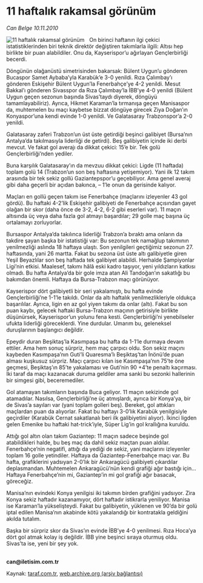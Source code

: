 # 11 haftalık rakamsal görünüm

*Can Belge 10.11.2010*

<div class="yazi"><img align="left" alt="11 haftalık rakamsal görünüm" border="0" src="http://www.taraf.com.tr/fotoraflar/makaleler/11-haftalik-rakamsal-gorunum_7788_orijinal.jpg" style="border-right-width:10px; border-color:#FFFFFF"/><p>On birinci haftanın ilgi çekici istatistiklerinden biri teknik direktör değiştiren takımlarla ilgili: Altısı hep birlikte bir puan alabildiler. Onu da, Kayserispor’u ağırlayan Gençlerbirliği becerdi.</p>
<p>Döngünün olağanüstü simetrisinden bakarsak: Bülent Uygun’u gönderen Bucaspor Samet Aybaba’yla Karabük’e 3-0 yenildi. Rıza Çalımbay’ı gönderen Eskişehir Bülent Uygun’la Fenerbahçe’ye 4-2 yenildi. Mesut Bakkal’ı gönderen Sivasspor da Rıza Çalımbay’la İBB’ye 4-0 yenildi (Bülent Uygun geçen sezonun başında Sivas’taydı diyerek, döngüyü tamamlayabiliriz). Ayrıca, Hikmet Karaman’la tırmanışa geçen Manisaspor da, muhtemelen bu maçı kaybetse bizzat döngüye girecek Ziya Doğan’ın Konyaspor’una kendi evinde 1-0 yenildi. Ve Galatasaray Trabzonspor’a 2-0 yenildi.</p>
<p>Galatasaray zaferi Trabzon’un üst üste getirdiği beşinci galibiyet (Bursa’nın Antalya’da takılmasıyla liderliği de getirdi). Beş galibiyetin içinde iki derbi mevcut. Ve fakat gol averajı da dikkat çekici: 15’e bir. Tek golü Gençlerbirliği’nden yediler.</p>
<p>Buna karşılık Galatasaray’ın da mevzuu dikkat çekici: Ligde (11 haftada) toplam golü 14 (Trabzon’un son beş haftasına yetişemiyor). Yani ilk 12 takım arasında bir tek sekiz gollü Gaziantepspor’u geçebiliyor. Ama genel averaj gibi daha geçerli bir açıdan bakınca, – 1’le onun da gerisinde kalıyor.</p>
<p>Maçları en gollü geçen takım ise Fenerbahçe (maçlarını izleyenler 43 gol gördü). Bu haftaki 4-2’lik Eskişehir galibiyeti de Fenerbahçe açısından gayet olağan bir skor (daha önce de 3-2, 4-2, 6-2 gibi eserleri var). 11 maçın altısında üç veya daha fazla gol atmayı başardılar; 29 golle maç başına üç ortalamayı zorluyorlar.</p>
<p>Bursaspor Antalya’da takılınca liderliği Trabzon’a bıraktı ama onların da takdire şayan başka bir istatistiği var: Bu sezonun tek namağlup takımının yenilmezliği aslında 18 haftaya ulaştı. Son yenilgileri geçtiğimiz sezonun 27. haftasında, yani 26 martta. Fakat bu sezona üst üste altı galibiyetle giren Yeşil Beyazlılar son beş haftada tek galibiyet alabildi. Herhalde Şampiyonlar Ligi’nin etkisi. Maalesef, takımı hâlâ eski kadro taşıyor, yeni yıldızların katkısı olmadı. Bu hafta Antalya’da bir gole imza atan Ali Tandoğan’ın sakatlığı bu bakımdan önemli. Haftaya da Bursa-Trabzon maçı görünüyor.</p>
<p>Kayserispor dört galibiyetli bir seri yakalamıştı, bu hafta evinde Gençlerbirliği’ne 1-1’le takıldı. Onlar da altı haftalık yenilmezlikleriyle oldukça başarılılar. Ayrıca, ligin en az gol yiyen takımı da onlar (altı). Fakat bu son puan kaybı, gelecek haftaki Bursa-Trabzon maçının getirisiyle birlikte düşünürsek, Kayserispor’un yolunu fena kesti. Gençlerbirliği’ni yenebilseler ufukta liderliği göreceklerdi. Yine durdular. Umarım bu, geleneksel duruşlarının başlangıcı değildir.</p>
<p>Epeydir duran Beşiktaş’la Kasımpaşa bu hafta da 1-1’le durmaya devam ettiler. Ama hem sonuç sürpriz, hem maç çarpıcı oldu. Son sekiz maçını kaybeden Kasımpaşa’nın Guti’li Quaresma’lı Beşiktaş’tan İnönü’de puan alması kuşkusuz sürpriz. Maçı çarpıcı kılan ise Kasımpaşa’nın 75’te öne geçmesi, Beşiktaş’ın 85’te yakalaması ve Guti’nin 90 +4’te penaltı kaçırması. İki taraf da maçı kazanacak duruma geldiler ama sanki bu sezonki hallerinin bir simgesi gibi, beceremediler.</p>
<p>Gol atamayan takımların başında Buca geliyor. 11 maçın sekizinde gol atamadılar. Nasılsa, Gençlerbirliği’ne üç atmışlardı, ayrıca bir Konya’ya, bir de Sivas’a sayıları var (yani toplam golleri beş). Bereket, gol attıkları maçlardan puan da alıyorlar. Fakat bu haftayı 3-0’lık Karabük yenilgisiyle geçirdiler (Karabük Cernat sakatlanalı beri ilk galibiyetini alıyor). İkinci ligden gelen Emenike bu haftaki hat-trick’iyle, Süper Lig’in gol krallığına kuruldu.</p>
<p>Attığı gol altın olan takım Gaziantep: 11 maçın sadece beşinde gol atabildikleri halde, bu beş maç da dahil sekiz maçtan puan aldılar. Fenerbahçe’nin negatifi, attığı da yediği de sekiz, yani maçlarını izleyenler toplam 16 golle yetindiler. Haftaya da Gaziantep-Fenerbahçe maçı var. Bu hafta, grafiklerini yadsıyan 2-0’lık bir Ankaragücü galibiyeti çıkardılar deplasmandan. Muhtemelen Ankaragücü’nün kendi grafiği ağır bastığı için... Haftaya Fenerbahçe’nin mi, Gaziantep’in mi gol grafiği ağır basacak, göreceğiz.</p>
<p>Manisa’nın evindeki Konya yenilgisi iki takımın birden grafiğini yadsıyor. Zira Konya sekiz haftadır kazanamıyor, dört haftadır istikrarla yeniliyor. Manisa ise Karaman’la yükselişteydi. Fakat bu galibiyetin, yüklenen ve 90’da bir golü iptal edilen Manisa’nın akabinde kötü yakalandığı bir kontratakla geldiğini akılda tutalım.</p>
<p>Başka bir sürpriz skor da Sivas’ın evinde İBB’ye 4-0 yenilmesi. Rıza Hoca’ya dört gol atmak kolay iş değildir. İBB yine beşinci sıraya oturmuş oldu. Sivas’ta ise, yeni bir şey yok.</p>
<p><b><br/>can@iletisim.com.tr</b></p></div>

Kaynak: [taraf.com.tr](http://www.taraf.com.tr:80/can-belge/makale-11-haftalik-rakamsal-gorunum.htm), [web.archive.org (arşiv bağlantısı)](http://web.archive.org/web/20101114122517/http://www.taraf.com.tr:80/can-belge/makale-11-haftalik-rakamsal-gorunum.htm)
